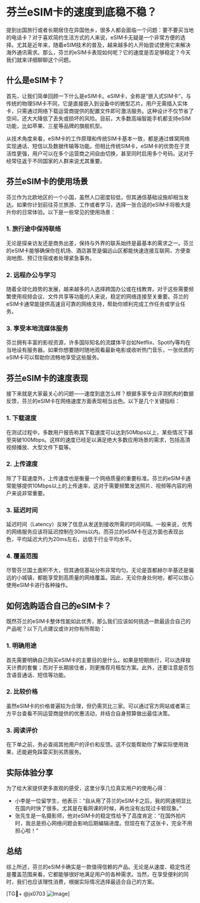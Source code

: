# 芬兰eSIM卡的速度到底稳不稳？

提到出国旅行或者长期居住在异国他乡，很多人都会面临一个问题：要不要买当地的电话卡？对于喜欢简约生活方式的人来说，eSIM卡无疑是一个非常方便的选择。尤其是近年来，随着eSIM技术的普及，越来越多的人开始尝试使用它来解决海外通讯需求。那么，芬兰的eSIM卡表现如何呢？它的速度是否足够稳定？今天我们就来详细聊聊这个问题。

## 什么是eSIM卡？

首先，让我们简单回顾一下什么是eSIM卡。eSIM卡，全称是“嵌入式SIM卡”，与传统的物理SIM卡不同，它是直接嵌入到设备中的微型芯片。用户无需插入实体卡，只需通过网络下载运营商提供的配置文件即可激活服务。这种设计不仅节省了空间，还大大降低了丢失或损坏的风险。目前，大多数高端智能手机都支持eSIM功能，比如苹果、三星等品牌的旗舰机型。

从技术角度来看，eSIM卡的工作原理和传统SIM卡基本一致，都是通过蜂窝网络实现通话、短信以及数据传输等功能。但相比传统SIM卡，eSIM卡的优势在于灵活性更强，用户可以在多个运营商之间自由切换，甚至同时启用多个号码。这对于经常往返于不同国家的人群来说尤其重要。

## 芬兰eSIM卡的使用场景

芬兰作为北欧地区的一个小国，虽然人口密度较低，但其通信基础设施却相当发达。如果你计划前往芬兰旅游、工作或者学习，选择一张合适的eSIM卡将极大提升你的日常体验。以下是一些常见的使用场景：

### 1. **旅行途中保持联络**
无论是探亲访友还是商务出差，保持与外界的联系始终是最基本的需求之一。芬兰的eSIM卡能够确保你在机场、酒店甚至是偏远山区都能快速连接互联网，方便查询地图、预订住宿或者处理紧急事务。

### 2. **远程办公与学习**
随着全球化趋势的发展，越来越多的人选择跨国办公或在线教育。对于这些需要频繁使用视频会议、文件共享等功能的人来说，稳定的网络连接至关重要。芬兰的eSIM卡通常能提供高速且可靠的网络支持，帮助你顺利完成工作任务或学业任务。

### 3. **享受本地流媒体服务**
芬兰拥有丰富的影视资源，许多国际知名的流媒体平台如Netflix、Spotify等均在当地设有服务器。如果你想要随时随地观看最新电影或收听热门音乐，一张优质的eSIM卡可以帮助你流畅地享受这些服务。

## 芬兰eSIM卡的速度表现

接下来就是大家最关心的问题——速度到底怎么样？根据多家专业评测机构的数据反馈，芬兰的eSIM卡在网络速度方面表现相当出色。以下是几个关键指标：

### 1. **下载速度**
在测试过程中，多数用户报告称其下载速度可以达到50Mbps以上，某些情况下甚至突破100Mbps。这样的速度已经足以满足绝大多数应用场景的需求，包括高清视频播放、大型文件下载等。

### 2. **上传速度**
除了下载速度外，上传速度也是衡量一个网络质量的重要标准。芬兰的eSIM卡通常能够提供10Mbps以上的上传速率，这对于需要频繁发送照片、视频等内容的用户来说非常重要。

### 3. **延迟时间**
延迟时间（Latency）反映了信息从发送到接收所需的时间间隔。一般来说，优秀的网络服务应该将延迟控制在30ms以内。而芬兰的eSIM卡在这方面也表现出色，平均延迟大约为20ms左右，远低于行业平均水平。

### 4. **覆盖范围**
尽管芬兰国土面积不大，但其通信基站分布非常均匀。无论是首都赫尔辛基还是偏远的小城镇，都能享受到高质量的网络覆盖。因此，无论你身处何地，都可以放心使用eSIM卡进行各种操作。

## 如何选购适合自己的eSIM卡？

既然芬兰的eSIM卡整体性能如此优秀，那么我们应该如何挑选一款最适合自己的产品呢？以下几点建议或许对你有所帮助：

### 1. **明确用途**
首先需要明确自己购买eSIM卡的主要目的是什么。如果是短期旅行，可以选择按天计费的套餐；而对于长期居住者，则更推荐月租型方案。此外，还要注意是否包含语音通话、短信等功能。

### 2. **比较价格**
虽然eSIM卡的价格普遍较为合理，但仍需货比三家。可以通过官方网站或者第三方平台查看不同运营商提供的优惠活动，并结合自身预算做出最佳决策。

### 3. **阅读评价**
在下单之前，务必查阅其他用户的评价和反馈。这不仅能帮助你了解实际使用效果，还能避免踩雷买到劣质服务。

## 实际体验分享

为了给大家提供更多直观的感受，这里分享几位真实用户的使用心得：

- 小李是一位留学生，他表示：“自从用了芬兰的eSIM卡之后，我的网速明显比在国内时快了很多。尤其是在看网课的时候，再也没有出现过卡顿现象。”
- 张先生是一名摄影师，他对eSIM卡的稳定性给予了高度肯定：“在国外拍片时，我总是担心网络问题会影响后期编辑进度。但现在有了这张卡，完全不用担心啦！”

## 总结

综上所述，芬兰的eSIM卡确实是一款值得信赖的产品。无论是从速度、稳定性还是覆盖范围来看，它都能够很好地满足用户的各种需求。当然，在享受便利的同时，我们也应该理性消费，根据实际情况选择最适合自己的方案。

[TG💪+ @jx0703 ![Image](https://github.com/user-attachments/assets/dbca1d08-cadb-493c-b0ec-ad6f7a83f270)]